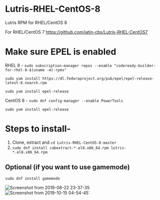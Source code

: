 # Lutris-RHEL-CentOS-8
Lutris RPM for RHEL/CentOS 8

For RHEL/CentOS 7     https://github.com/jatin-cbs/Lutris-RHEL-CentOS7

# Make sure EPEL is enabled

RHEL 8 -
`sudo subscription-manager repos --enable "codeready-builder-for-rhel-8-$(uname -m)-rpms"`

`sudo yum install https://dl.fedoraproject.org/pub/epel/epel-release-latest-8.noarch.rpm`

`sudo yum install epel-release`

CentOS 8 -
`sudo dnf config-manager --enable PowerTools`

`sudo yum install epel-release`

# Steps to install-

1. Clone, extract and `cd Lutris-RHEL-CentOS-8-master`
2. `sudo dnf install cabextract-*.el8.x86_64.rpm lutris-*.el8.x86_64.rpm`

## Optional (if you want to use gamemode) 

`sudo dnf install gamemode`

![Screenshot from 2019-08-22 23-37-35](https://user-images.githubusercontent.com/40650341/63538991-afcf1200-c536-11e9-9c4b-e3a03b85024c.png)
![Screenshot from 2019-10-15 04-54-45](https://user-images.githubusercontent.com/40650341/66789231-61237000-ef08-11e9-9f67-cd34005e4e80.png)`
